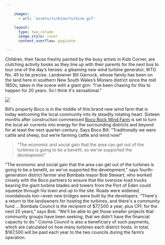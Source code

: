 ```yaml
---

    images:
      - url: 'assets/turbine/turbine.gif'

    layout:
      type: two-column
      image_style: cover
      content_overflow: paginate

---
```


Children, their faces freshly painted by the busy artists in Kids Corner, are clutching activity books as they line up with their parents for the next bus to tour one of the day’s heroes: a gleaming new wind turbine generator, WTG No. 45 to be precise. Landowner Bill Garnock, whose family has been on the land here in southern New South Wales’s Monaro district since the mid 1850s, takes in the scene with a giant grin: “I’ve been chasing for this to happen for 20 years. So I think it's sensational.”

<img data-media-id="images:1" src="assets/turbine/turbine.gif">

<p>Bill’s property Boco is in the middle of this brand new wind farm that is today welcoming the local community into its steadily rotating heart. Sixteen months after construction commenced <a href="http://bocorockwindfarm.com.au/" target="_blank">Boco Rock Wind Farm</a> is set to turn the local air currents into energy for the surrounding districts and beyond for at least the next quarter-century. Says Boco Bill: “Traditionally we were cattle and sheep, but we’re farming cattle and wind now!”</p>

<blockquote>“The economic and social gain that the area can get out of the turbines is going to be a benefit, so we've supported the development”</blockquote>

"The economic and social gain that the area can get out of the turbines is going to be a benefit, so we've supported the development," says fourth-generation district farmer and Bombala mayor Bob Stewart, who worked closely with the Boco partners to ensure that the oversize-load trucks bearing the giant turbine blades and towers from the Port of Eden could squeeze through his town and up to the site. Roads were widened, roundabouts too—even new bridges were built by the developers. “There's a return to the landowners for hosting the turbines, and there's a community fund … Bombala Council is the recipient of $77,500 a year, plus CPI, for the next 20 years,” says Bob. “We'll be able to get those smaller projects that community groups have been seeking, that we didn't have the financial capacity to do.” Cooma Council is also a  beneficiary of such payments, which are calculated on how many turbines each district hosts. In total, $167,500 will be paid each year to the two councils during the farm’s operation.

